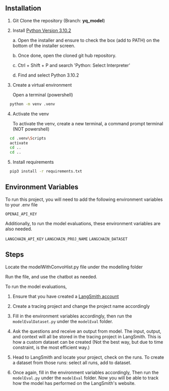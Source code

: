 
## Installation

1. Git Clone the repository (Branch: **yq_model**)

2. Install [Python Version 3.10.2](https://www.python.org/downloads/release/python-3102/)

      a. Open the installer and ensure to check the box (add to PATH) on the bottom of the installer screen.

      b.	Once done, open the cloned git hub repository.

      c.	Ctrl + Shift + P and search 'Python: Select Interpreter'
  
      d.	Find and select Python 3.10.2 


3. Create a virtual environment

   Open a terminal (powershell)
   
```bash
  python -m venv .venv
```

4. Activate the venv

   To activate the venv, create a new terminal, a command prompt terminal (NOT powershell)
      
```bash
  cd .venv\Scripts
  activate
  cd ..
  cd ..
```

5. Install requirements

```bash
  pip3 install -r requirements.txt
```


    
## Environment Variables

To run this project, you will need to add the following environment variables to your .env file

`OPENAI_API_KEY`

Additionally, to run the model evaluations, these environment variables are also needed.

`LANGCHAIN_API_KEY`
`LANGCHAIN_PROJ_NAME`
`LANGCHAIN_DATASET`


## Steps

Locate the modelWithConvoHist.py file under the modelling folder

Run the file, and use the chatbot as needed.

To run the model evaluations,

1. Ensure that you have created a [LangSmith account](https://www.langchain.com/langsmith)

2. Create a tracing project and change the project name accordingly

3. Fill in the environment variables accordingly, then run the `modelEvalDataset.py` under the `modelEval` folder.

4. Ask the questions and receive an output from model. The input, output, and context will all be stored in the tracing project in LangSmith. This is how a custom dataset can be created (Not the best way, but due to time constraint, is the most efficient way.)

5. Head to LangSmith and locate your project, check on the runs. To create a dataset from those runs: select all runs, add to dataset.

6. Once again, fill in the environment variables accordingly, Then run the `modelEval.py` under the `modelEval` folder. Now you will be able to track how the model has performed on the LangSmith's website.